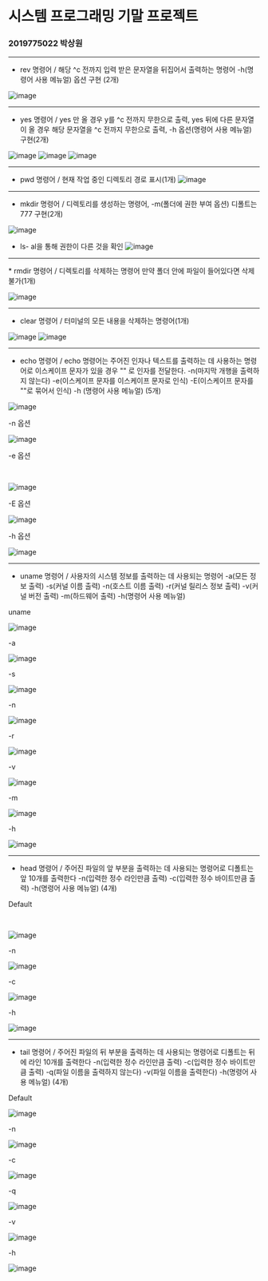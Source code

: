 # 시스템 프로그래밍 기말 프로젝트
### 2019775022 박상원
<hr>

* rev 명령어 / 해당 ^c 전까지 입력 받은 문자열을 뒤집어서 출력하는 명령어 -h(명령어 사용 메뉴얼) 옵션 구현 (2개)

![image](https://github.com/wonindev/SYSP/assets/100292629/1c46a566-b0cc-4e0d-b55e-d813c7959a02)

<hr>

* yes 명령어 / yes 만 올 경우 y를 ^c 전까지 무한으로 출력, yes 뒤에 다른 문자열이 올 경우 해당 문자열을 ^c 전까지 무한으로 출력, -h 옵션(명령어 사용 메뉴얼) 구현(2개)

![image](https://github.com/wonindev/SYSP/assets/100292629/fd94a1d7-624e-43cc-9c00-50fb0ae098b8)
![image](https://github.com/wonindev/SYSP/assets/100292629/5d3b2e16-73b2-494d-97d5-cf990af5d6fb)
![image](https://github.com/wonindev/SYSP/assets/100292629/77d3ed2f-4a7f-4588-8b0f-23b790b22cce)

<hr>

* pwd 명령어 / 현재 작업 중인 디렉토리 경로 표시(1개)
![image](https://github.com/wonindev/SYSP/assets/100292629/d6aa5a6e-c679-4aac-9e64-43da91abb181)

<hr>

* mkdir 명령어 / 디렉토리를 생성하는 명령어, -m(폴더에 권한 부여 옵션) 디폴트는 777 구현(2개)

![image](https://github.com/wonindev/SYSP/assets/100292629/296eac70-730a-43cd-8d98-8e174c1c892d)


* ls- al을 통해 권한이 다른 것을 확인
![image](https://github.com/wonindev/SYSP/assets/100292629/c5d6f4aa-9124-4de2-a02c-8c97e2ed5e93)

<hr>
* rmdir 명령어 / 디렉토리를 삭제하는 명령어 만약 폴더 안에 파일이 들어있다면 삭제 불가(1개)

![image](https://github.com/wonindev/SYSP/assets/100292629/e498dd11-0d5a-4e20-9dda-ca1742ecf3a0)

<hr>

* clear 명령어 / 터미널의 모든 내용을 삭제하는 명령어(1개)

![image](https://github.com/wonindev/SYSP/assets/100292629/1fbc5fa5-d79b-41f2-bf54-8d1072c0f4ba)
![image](https://github.com/wonindev/SYSP/assets/100292629/9d0d5dd8-e044-413c-be87-7c5346d47686)

<hr>

* echo 명령어 / echo 명령어는 주어진 인자나 텍스트를 출력하는 데 사용하는 명령어로 이스케이프 문자가 있을 경우 "" 로 인자를 전달한다. -n(마지막 개행을 출력하지 않는다) -e(이스케이프 문자를 이스케이프 문자로 인식)
 -E(이스케이프 문자를 ""로 묶어서 인식) -h (명령어 사용 메뉴얼) (5개)
 


![image](https://github.com/wonindev/SYSP/assets/100292629/5fa459cd-4435-4e17-b1a0-1795c4406611)

-n 옵션

![image](https://github.com/wonindev/SYSP/assets/100292629/1515215e-20d2-4c79-aa00-d709c354c096)

-e 옵션

<br>

![image](https://github.com/wonindev/SYSP/assets/100292629/cf6308d1-3627-49ef-9208-0d32c0f09fa9)

-E 옵션

![image](https://github.com/wonindev/SYSP/assets/100292629/ebdeb157-c97f-4d43-880f-a8e4e3dd2f84)

-h 옵션

![image](https://github.com/wonindev/SYSP/assets/100292629/313014a7-9173-4f96-9a36-8238692645de)


<hr>

* uname 명령어 / 사용자의 시스템 정보를 출력하는 데 사용되는 명령어 -a(모든 정보 출력) -s(커널 이름 출력) -n(호스트 이름 출력) -r(커널 릴리스 정보 출력) -v(커널 버전 출력) -m(하드웨어 출력) -h(명령어 사용 메뉴얼)

uname

![image](https://github.com/wonindev/SYSP/assets/100292629/4521647a-86c4-408e-907c-0f3af15bb6fa)

-a

![image](https://github.com/wonindev/SYSP/assets/100292629/4102c38a-792f-4a2d-af67-ac20cd7444f9)

-s

![image](https://github.com/wonindev/SYSP/assets/100292629/2002be91-a578-46e7-b4d2-21a88c51e086)

-n

![image](https://github.com/wonindev/SYSP/assets/100292629/12188408-ddf5-4064-ab1e-fcfefa55d991)

-r

![image](https://github.com/wonindev/SYSP/assets/100292629/bb64db87-d922-499a-a353-ebcf1f9ce0a2)

-v

![image](https://github.com/wonindev/SYSP/assets/100292629/70f99771-1ff3-47ac-9ec6-fd92784f75e6)

-m

![image](https://github.com/wonindev/SYSP/assets/100292629/2dad5542-c5a5-446c-9f0c-3ba249c5865d)

-h

![image](https://github.com/wonindev/SYSP/assets/100292629/ddff5813-b25f-4080-bc7e-bf5236b45ed5)

<hr>

* head 명령어 / 주어진 파일의 앞 부분을 출력하는 데 사용되는 명령어로 디폴트는 앞 10개를 출력한다  -n(입력한 정수 라인만큼 출력) -c(입력한 정수 바이트만큼 출력) -h(명령어 사용 메뉴얼) (4개)

Default

<br>

![image](https://github.com/wonindev/SYSP/assets/100292629/b6c44cdc-5c97-490c-8af0-b3b261c38371)

-n

![image](https://github.com/wonindev/SYSP/assets/100292629/edea0839-21f5-4d28-ae07-dfbfa513cf84)

-c

![image](https://github.com/wonindev/SYSP/assets/100292629/9f00f066-9af5-4b2e-91af-7f4685fbdfac)

-h

![image](https://github.com/wonindev/SYSP/assets/100292629/7a5f153c-0a37-4d35-a051-26e108d809f1)

<hr>

* tail 명령어 / 주어진 파일의 뒤 부분을 출력하는 데 사용되는 명령어로 디폴트는 뒤에 라인 10개를 출력한다  -n(입력한 정수 라인만큼 출력) -c(입력한 정수 바이트만큼 출력) -q(파일 이름을 출력하지 않는다) -v(파일 이름을 출력한다) -h(명령어 사용 메뉴얼) (4개)


Default

![image](https://github.com/wonindev/SYSP/assets/100292629/845fc676-f6b6-400a-9e56-7ce91c301406)


-n

![image](https://github.com/wonindev/SYSP/assets/100292629/45ce42c2-e791-467d-a161-35d3d53f815d)

-c

![image](https://github.com/wonindev/SYSP/assets/100292629/2a22e1bd-9bf4-4ec5-ad16-438fdf1f8fa3)

-q

![image](https://github.com/wonindev/SYSP/assets/100292629/9b60bd16-1c60-4006-ab05-19b0e35c8750)

-v

![image](https://github.com/wonindev/SYSP/assets/100292629/4400898d-13bc-4cab-a15f-a3d9f5d4cc79)

-h 

![image](https://github.com/wonindev/SYSP/assets/100292629/31042449-5e5d-46da-97f2-faed40d826a0)






























